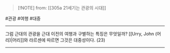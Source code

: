 
 > [!NOTE] from: [[305a 21세기는 관광의 시대]]

#관광 #여행 #대중 

--- 
그럼 근대의 관광을 근대 이전의 여행과 구별하는 특징은 무엇일까? [[Urry, John (어리)|어리]]와 라르센에 따르면 그것은 대중성이다. (23)



--- 
